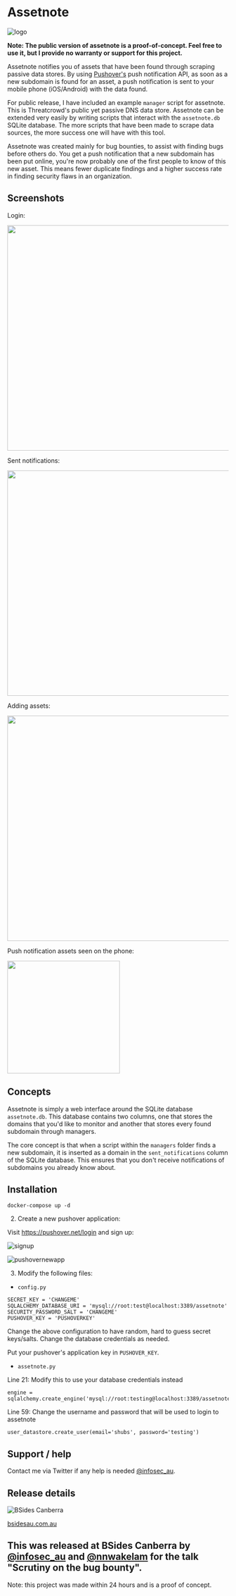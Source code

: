 # Assetnote

![logo](http://i.imgur.com/nY80uWj.png)

**Note: The public version of assetnote is a proof-of-concept. Feel free to use it, but I provide no warranty or support for this project.**

Assetnote notifies you of assets that have been found through scraping passive data stores. By using [Pushover's](https://pushover.net) push notification API, as soon as a new subdomain is found for an asset, a push notification is sent to your mobile phone (iOS/Android) with the data found.

For public release, I have included an example `manager` script for assetnote. This is Threatcrowd's public yet passive DNS data store. Assetnote can be extended very easily by writing scripts that interact with the `assetnote.db` SQLite database. The more scripts that have been made to scrape data sources, the more success one will have with this tool.

Assetnote was created mainly for bug bounties, to assist with finding bugs before others do. You get a push notification that a new subdomain has been put online, you're now probably one of the first people to know of this new asset. This means fewer duplicate findings and a higher success rate in finding security flaws in an organization.

## Screenshots

Login:

<img src="https://i.imgur.com/ZkwWrga.png" width="512">

Sent notifications:

<img src="https://i.imgur.com/R1ShMcG.png" width="512">

Adding assets:

<img src="https://i.imgur.com/xZWHiLB.png" width="512">

Push notification assets seen on the phone:

<img src="https://i.imgur.com/71SzMB4.png" width="256">

## Concepts

Assetnote is simply a web interface around the SQLite database `assetnote.db`. This database contains two columns, one that stores the domains that you'd like to monitor and another that stores every found subdomain through managers.

The core concept is that when a script within the `managers` folder finds a new subdomain, it is inserted as a domain in the `sent_notifications` column of the SQLite database. This ensures that you don't receive notifications of subdomains you already know about.

## Installation


```
docker-compose up -d
```


2. Create a new pushover application:

Visit https://pushover.net/login and sign up:

![signup](https://cms-assets.tutsplus.com/uploads/users/317/posts/22264/image/signup.jpg)

![pushovernewapp](https://cms-assets.tutsplus.com/uploads/users/317/posts/22264/image/new-app.jpg)

3. Modify the following files:

- `config.py`

```
SECRET_KEY = 'CHANGEME'
SQLALCHEMY_DATABASE_URI = 'mysql://root:test@localhost:3389/assetnote'
SECURITY_PASSWORD_SALT = 'CHANGEME'
PUSHOVER_KEY = 'PUSHOVERKEY'
```

Change the above configuration to have random, hard to guess secret keys/salts. Change the database credentials as needed.

Put your pushover's application key in `PUSHOVER_KEY`.

- `assetnote.py`

Line 21: Modify this to use your database credentials instead

```
engine = sqlalchemy.create_engine('mysql://root:testing@localhost:3389/assetnote')
```

Line 59: Change the username and password that will be used to login to assetnote

```
user_datastore.create_user(email='shubs', password='testing')
```


## Support / help

Contact me via Twitter if any help is needed [@infosec_au](https://twitter.com/infosec_au).

## Release details

![BSides Canberra](https://i.imgur.com/SDnAepz.png)

[bsidesau.com.au](http://bsidesau.com.au)

This was released at BSides Canberra by [@infosec_au](https://twitter.com/infosec_au) and [@nnwakelam](https://twitter.com/nnwakelam) for the talk "Scrutiny on the bug bounty".
---

Note: this project was made within 24 hours and is a proof of concept.
